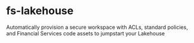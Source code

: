 # fs-lakehouse
Automatically provision a secure workspace with ACLs, standard policies, and Financial Services code assets to jumpstart your Lakehouse

